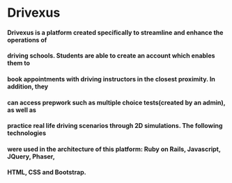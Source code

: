 # Drivexus

#### Drivexus is a platform created specifically to streamline and enhance the operations of
#### driving schools. Students are able to create an account which enables them to
#### book appointments with driving instructors in the closest proximity. In addition, they
#### can access prepwork such as multiple choice tests(created by an admin), as well as
#### practice real life driving scenarios through 2D simulations. The following technologies
#### were used in the architecture of this platform: Ruby on Rails, Javascript, JQuery, Phaser,
#### HTML, CSS and Bootstrap.
